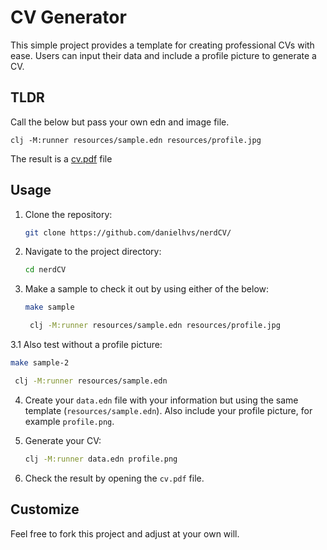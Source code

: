 # CV Generator

This simple project provides a template for creating professional CVs with ease. Users can input their data and include a profile picture to generate a CV.

## TLDR

Call the below but pass your own edn and image file.
```
clj -M:runner resources/sample.edn resources/profile.jpg
```

The result is a [cv.pdf](cv.pdf) file

## Usage

1. Clone the repository:
   ```bash
   git clone https://github.com/danielhvs/nerdCV/
   ```

2. Navigate to the project directory:
   ```bash
   cd nerdCV
   ```

3. Make a sample to check it out by using either of the below:

   ```bash
   make sample
   ```

   ```bash
	clj -M:runner resources/sample.edn resources/profile.jpg
   ```

3.1 Also test without a profile picture:

   ```bash
   make sample-2
   ```

   ```bash
	clj -M:runner resources/sample.edn
   ```

4. Create your `data.edn` file with your information but using the same template (`resources/sample.edn`). Also include your profile picture, for example `profile.png`.

5. Generate your CV:
   ```bash
   clj -M:runner data.edn profile.png
   ```

6. Check the result by opening the `cv.pdf` file.

## Customize

Feel free to fork this project and adjust at your own will.

